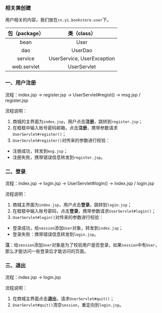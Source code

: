 ### 相关类创建
用户相关的内容，我们放在```cn.yi.bookstore.user```下。

|  包（package）   | 类（class）  | 
|  :----:  | :----:  |
| bean   | User |
| dao  | UserDao |
| service   | UserService, UserException |
| web.servlet  | UserServlet |

### 一、用户注册
流程：index.jsp -> register.jsp -> UserServlet#regist() -> msg.jsp / register.jsp

流程说明：
1. 商城的主界面为```index.jsp```，用户点击**注册**，跳转到```register.jsp```；
2. 在框框中输入账号密码邮箱，点击**注册**，携带参数请求```UserServlet#register()```；
3. ```UserServlet#register()```对传来的参数进行校验：
- 注册成功，转发到```msg.jsp```；
- 注册失败，携带错误信息转发到```register.jsp```。
    
### 二、登录
流程：index.jsp -> login.jsp -> UserServlet#login() -> index.jsp / login.jsp

流程说明：
1. 商城主界面为```index.jsp```，用户点击**登录**，跳转到```login.jsp```；
2. 在框框中输入账号密码，点击**登录**，携带参数请求```UserServlet#login()```；
3. ```UserServlet#login()```对传来的参数进行校验：
- 登录成功，给```session```添加```User```对象，转发到```index.jsp```；
- 登录失败：携带错误信息转发到```login.jsp```。

**注**：给```session```添加```User```对象是为了校验用户是否登录，如果```session```中有```User```，那么才能访问一些登录后才能访问的页面。

### 三、退出
流程：index.jsp -> login.jsp

流程说明：
1. 在商城主界面点击**退出**，请求```UserServlet#quit()```；
2. ```UserServlet#quit()```清空```session```，重定向到```login.jsp```。